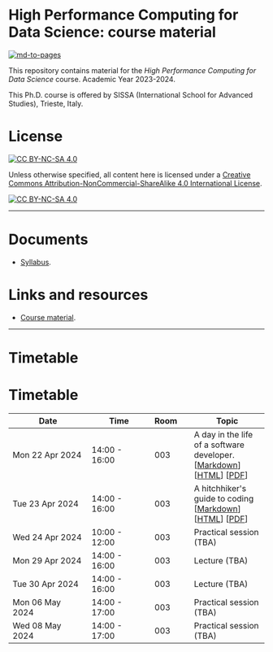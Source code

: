 # High Performance Computing for Data Science: course material

[![md-to-pages](https://github.com/pcafrica/hpc_for_data_science_2023-2024/actions/workflows/md-to-pages.yml/badge.svg)](https://github.com/pcafrica/hpc_for_data_science_2023-2024/actions/workflows/md-to-pages.yml)

This repository contains material for the *High Performance Computing for Data Science* course. Academic Year 2023-2024.
<br>

This Ph.D. course is offered by SISSA (International School for Advanced Studies), Trieste, Italy.

# License

[![CC BY-NC-SA 4.0][cc-by-nc-sa-shield]][cc-by-nc-sa]

Unless otherwise specified, all content here is licensed under a
[Creative Commons Attribution-NonCommercial-ShareAlike 4.0 International License][cc-by-nc-sa].

[![CC BY-NC-SA 4.0][cc-by-nc-sa-image]][cc-by-nc-sa]

[cc-by-nc-sa]: http://creativecommons.org/licenses/by-nc-sa/4.0/
[cc-by-nc-sa-image]: https://licensebuttons.net/l/by-nc-sa/4.0/88x31.png
[cc-by-nc-sa-shield]: https://img.shields.io/badge/License-CC%20BY--NC--SA%204.0-lightgrey.svg

---

# Documents
- [Syllabus](syllabus.md).

# Links and resources
- [Course material](https://pcafrica.github.io/hpc_for_data_science_2023-2024/).

---

# Timetable
# Timetable
| &nbsp;&nbsp;&nbsp;&nbsp;&nbsp;&nbsp;&nbsp;&nbsp;&nbsp;&nbsp;&nbsp;&nbsp;Date&nbsp;&nbsp;&nbsp;&nbsp;&nbsp;&nbsp;&nbsp;&nbsp;&nbsp;&nbsp;&nbsp;&nbsp; | &nbsp;&nbsp;&nbsp;&nbsp;&nbsp;&nbsp;&nbsp;&nbsp;Time&nbsp;&nbsp;&nbsp;&nbsp;&nbsp;&nbsp;&nbsp;&nbsp; | Room&nbsp;&nbsp;&nbsp;&nbsp; | Topic |
| --------------- | ------------- | ---- | ------------------------------------------------------------------------------------------------------------ |
| Mon 22 Apr 2024 | 14:00 - 16:00 | 003  | A day in the life of a software developer. [[Markdown](slides/01/01-intro.md)] [[HTML](https://pcafrica.github.io/hpc_for_data_science_2023-2024/slides/01/01-intro.html)] [[PDF](https://pcafrica.github.io/hpc_for_data_science_2023-2024/slides/01/01-intro.pdf)] |
| Tue 23 Apr 2024 | 14:00 - 16:00 | 003  | A hitchhiker's guide to coding [[Markdown](slides/02/02-good.md)] [[HTML](https://pcafrica.github.io/hpc_for_data_science_2023-2024/slides/02/02-good.html)] [[PDF](https://pcafrica.github.io/hpc_for_data_science_2023-2024/slides/02/02-good.pdf)] |
| Wed 24 Apr 2024 | 10:00 - 12:00 | 003  | Practical session (TBA) |
| Mon 29 Apr 2024 | 14:00 - 16:00 | 003  | Lecture (TBA) |
| Tue 30 Apr 2024 | 14:00 - 16:00 | 003  | Lecture (TBA) |
| Mon 06 May 2024 | 14:00 - 17:00 | 003  | Practical session (TBA) |
| Wed 08 May 2024 | 14:00 - 17:00 | 003  | Practical session (TBA) |
